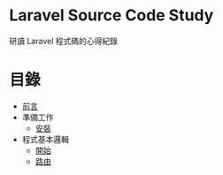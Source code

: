 # Laravel Source Code Study

研讀 Laravel 程式碼的心得紀錄

# 目錄

* [前言](/preface.md)
* 準備工作
  * [安裝](/.md)
* 程式基本邏輯
  * [開始](/start.md)
  * [路由](/routes.md)
